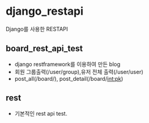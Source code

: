 # django_restapi
Django를 사용한 RESTAPI

## board_rest_api_test
  - django restframework를 이용하여 만든 blog
  - 회원 그룹출력(/user/group),유저 전체 출력(/user/user) 
  - post_all(/board/), post_detail(/board/<int:pk>)
  
## rest
  - 기본적인 rest api test.
